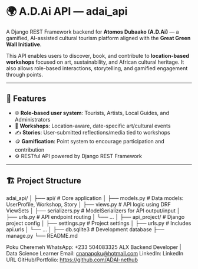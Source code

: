 # 🌍 A.D.Ai API — adai_api

A Django REST Framework backend for **Atomos Dubaako (A.D.Ai)** — a gamified, AI-assisted cultural tourism platform aligned with the **Great Green Wall Initiative**.

This API enables users to discover, book, and contribute to **location-based workshops** focused on art, sustainability, and African cultural heritage. It also allows role-based interactions, storytelling, and gamified engagement through points.

---

## 🚀 Features

- 🌐 **Role-based user system**: Tourists, Artists, Local Guides, and Administrators
- 📍 **Workshops**: Location-aware, date-specific art/cultural events
- ✍️ **Stories**: User-submitted reflections/media tied to workshops
- 🪙 **Gamification**: Point system to encourage participation and contribution
- ⚙️ RESTful API powered by Django REST Framework

---

## 🏗️ Project Structure
adai_api/
│
├── api/ # Core application
│ ├── models.py # Data models: UserProfile, Workshop, Story
│ ├── views.py # API logic using DRF ViewSets
│ ├── serializers.py # ModelSerializers for API output/input
│ ├── urls.py # API endpoint routing
│ └── ...
│
├── api_project/ # Django project config
│ ├── settings.py # Project settings
│ ├── urls.py # Includes api.urls
│ └── ...
│
├── db.sqlite3 # Development database
├── manage.py
└── README.md



Poku Cheremeh
WhatsApp: +233 504083325
ALX Backend Developer | Data Science Learner
Email: cnanapoku@hotmail.com
LinkedIn: LinkedIn URL
GitHub/Portfolio: https://github.com/ADAI-nethub